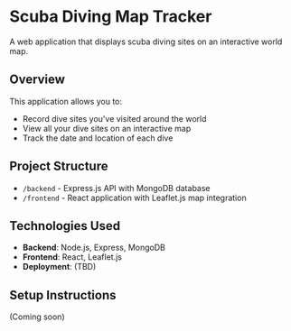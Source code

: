 # Scuba Diving Map Tracker

A web application that displays scuba diving sites on an interactive world map.

## Overview

This application allows you to:

- Record dive sites you've visited around the world
- View all your dive sites on an interactive map
- Track the date and location of each dive

## Project Structure

- `/backend` - Express.js API with MongoDB database
- `/frontend` - React application with Leaflet.js map integration

## Technologies Used

- **Backend**: Node.js, Express, MongoDB
- **Frontend**: React, Leaflet.js
- **Deployment**: (TBD)

## Setup Instructions

(Coming soon)
